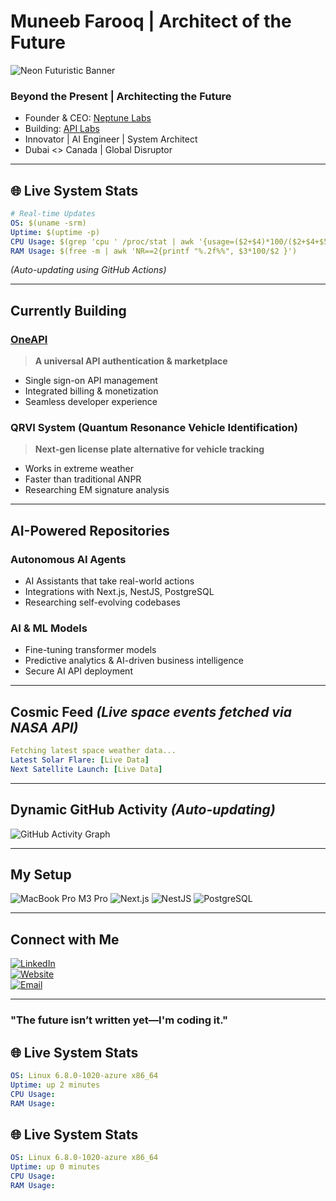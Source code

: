 # Muneeb Farooq | Architect of the Future

![Neon Futuristic Banner](https://source.unsplash.com/1600x400/?cyberpunk,technology)

### **Beyond the Present | Architecting the Future**  
- Founder & CEO: [Neptune Labs](https://neptlabs.com)
- Building: [API Labs](https://neptlabs.com)
- Innovator | AI Engineer | System Architect
- Dubai <> Canada | Global Disruptor

---

## 🌐 **Live System Stats**  
```yaml
# Real-time Updates
OS: $(uname -srm)  
Uptime: $(uptime -p)  
CPU Usage: $(grep 'cpu ' /proc/stat | awk '{usage=($2+$4)*100/($2+$4+$5)} END {print usage "%"}')  
RAM Usage: $(free -m | awk 'NR==2{printf "%.2f%%", $3*100/$2 }')  
```
*(Auto-updating using GitHub Actions)*

---

## **Currently Building**
### [OneAPI](https://oneapi.neptlabs.com)  
> **A universal API authentication & marketplace**
- Single sign-on API management
- Integrated billing & monetization
- Seamless developer experience

### QRVI System (Quantum Resonance Vehicle Identification)  
> **Next-gen license plate alternative for vehicle tracking**
- Works in extreme weather
- Faster than traditional ANPR
- Researching EM signature analysis

---

## **AI-Powered Repositories**
### **Autonomous AI Agents**
- AI Assistants that take real-world actions
- Integrations with Next.js, NestJS, PostgreSQL
- Researching self-evolving codebases

### **AI & ML Models**
- Fine-tuning transformer models
- Predictive analytics & AI-driven business intelligence
- Secure AI API deployment

---

## **Cosmic Feed** *(Live space events fetched via NASA API)*  
```yaml
Fetching latest space weather data...  
Latest Solar Flare: [Live Data]  
Next Satellite Launch: [Live Data]  
```

---

## **Dynamic GitHub Activity** *(Auto-updating)*
![GitHub Activity Graph](https://activity-graph.herokuapp.com/graph?username=muneebfarooq&theme=react-dark)

---

## **My Setup**  
![MacBook Pro M3 Pro](https://img.shields.io/badge/Apple-M3%20Pro%2036GB%20RAM%20%7C%201TB%20SSD-blue?style=flat&logo=apple)
![Next.js](https://img.shields.io/badge/Next.js-Framework-lightgrey?style=flat&logo=next.js)
![NestJS](https://img.shields.io/badge/NestJS-Backend-red?style=flat&logo=nestjs)
![PostgreSQL](https://img.shields.io/badge/PostgreSQL-Database-blue?style=flat&logo=postgresql)

---

## **Connect with Me**
[![LinkedIn](https://img.shields.io/badge/LinkedIn-MuneebFarooq-blue?style=flat&logo=linkedin)](https://linkedin.com/in/muneebfarooq)  
[![Website](https://img.shields.io/badge/Website-NeptuneLabs.com-orange?style=flat&logo=internetexplorer)](https://neptlabs.com)  
[![Email](https://img.shields.io/badge/Email-info@neptlabs.com-red?style=flat&logo=gmail)](mailto:info@neptlabs.com)

---

### **"The future isn’t written yet—I'm coding it."**

## 🌐 Live System Stats
```yaml
OS: Linux 6.8.0-1020-azure x86_64
Uptime: up 2 minutes
CPU Usage: 
RAM Usage: 
```
## 🌐 Live System Stats
```yaml
OS: Linux 6.8.0-1020-azure x86_64
Uptime: up 0 minutes
CPU Usage: 
RAM Usage: 
```
